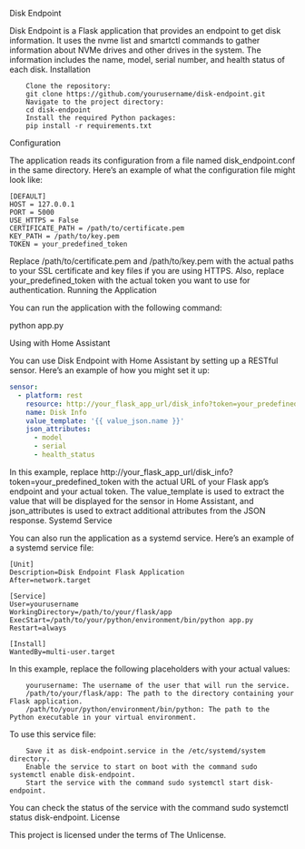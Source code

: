 Disk Endpoint

Disk Endpoint is a Flask application that provides an endpoint to get disk information. It uses the nvme list and smartctl commands to gather information about NVMe drives and other drives in the system. The information includes the name, model, serial number, and health status of each disk.
Installation
```
    Clone the repository:
    git clone https://github.com/yourusername/disk-endpoint.git
    Navigate to the project directory:
    cd disk-endpoint
    Install the required Python packages:
    pip install -r requirements.txt
```
Configuration

The application reads its configuration from a file named disk_endpoint.conf in the same directory. Here’s an example of what the configuration file might look like:
```
[DEFAULT]
HOST = 127.0.0.1
PORT = 5000
USE_HTTPS = False
CERTIFICATE_PATH = /path/to/certificate.pem
KEY_PATH = /path/to/key.pem
TOKEN = your_predefined_token
```
Replace /path/to/certificate.pem and /path/to/key.pem with the actual paths to your SSL certificate and key files if you are using HTTPS. Also, replace your_predefined_token with the actual token you want to use for authentication.
Running the Application

You can run the application with the following command:

python app.py

Using with Home Assistant

You can use Disk Endpoint with Home Assistant by setting up a RESTful sensor. Here’s an example of how you might set it up:

```yaml
sensor:
  - platform: rest
    resource: http://your_flask_app_url/disk_info?token=your_predefined_token
    name: Disk Info
    value_template: '{{ value_json.name }}'
    json_attributes:
      - model
      - serial
      - health_status
```
In this example, replace http://your_flask_app_url/disk_info?token=your_predefined_token with the actual URL of your Flask app’s endpoint and your actual token. The value_template is used to extract the value that will be displayed for the sensor in Home Assistant, and json_attributes is used to extract additional attributes from the JSON response.
Systemd Service

You can also run the application as a systemd service. Here’s an example of a systemd service file:
```systemd
[Unit]
Description=Disk Endpoint Flask Application
After=network.target

[Service]
User=yourusername
WorkingDirectory=/path/to/your/flask/app
ExecStart=/path/to/your/python/environment/bin/python app.py
Restart=always

[Install]
WantedBy=multi-user.target
```
In this example, replace the following placeholders with your actual values:
```
    yourusername: The username of the user that will run the service.
    /path/to/your/flask/app: The path to the directory containing your Flask application.
    /path/to/your/python/environment/bin/python: The path to the Python executable in your virtual environment.
```
To use this service file:
```
    Save it as disk-endpoint.service in the /etc/systemd/system directory.
    Enable the service to start on boot with the command sudo systemctl enable disk-endpoint.
    Start the service with the command sudo systemctl start disk-endpoint.
```
You can check the status of the service with the command sudo systemctl status disk-endpoint.
License

This project is licensed under the terms of The Unlicense.
